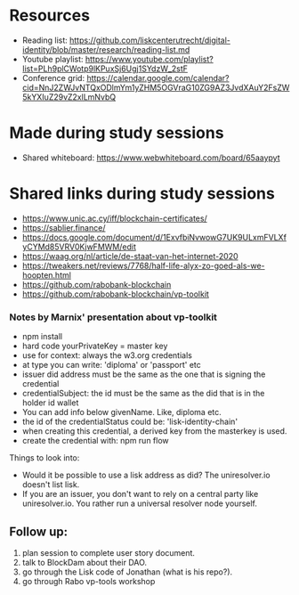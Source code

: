 # Resources

- Reading list: https://github.com/liskcenterutrecht/digital-identity/blob/master/research/reading-list.md
- Youtube playlist: https://www.youtube.com/playlist?list=PLh9plCWotp9lKPuxSj6Ugj1SYdzW_2stF
- Conference grid: https://calendar.google.com/calendar?cid=NnJ2ZWJvNTQxODlmYm1yZHM5OGVraG10ZG9AZ3JvdXAuY2FsZW5kYXIuZ29vZ2xlLmNvbQ

# Made during study sessions
- Shared whiteboard: https://www.webwhiteboard.com/board/65aaypyt

# Shared links during study sessions
- https://www.unic.ac.cy/iff/blockchain-certificates/
- https://sablier.finance/
- https://docs.google.com/document/d/1ExvfbiNvwowG7UK9ULxmFVLXfyCYMd85VRV0KjwFMWM/edit
- https://waag.org/nl/article/de-staat-van-het-internet-2020
- https://tweakers.net/reviews/7768/half-life-alyx-zo-goed-als-we-hoopten.html
- https://github.com/rabobank-blockchain
- https://github.com/rabobank-blockchain/vp-toolkit

### Notes by Marnix' presentation about vp-toolkit
- npm install
- hard code yourPrivateKey = master key
- use for context: always the w3.org credentials
- at type you can write: 'diploma' or 'passport' etc
- issuer did address must be the same as the one that is signing the credential
- credentialSubject: the id must be the same as the did that is in the holder id wallet
- You can add info below givenName. Like, diploma etc.
- the id of the credentialStatus could be: 'lisk-identity-chain'
- when creating this credential, a derived key from the masterkey is used.
- create the credential with: npm run flow

Things to look into:
- Would it be possible to use a lisk address as did? The uniresolver.io doesn't list lisk.
- If you are an issuer, you don't want to rely on a central party like uniresolver.io. You rather run a universal resolver node yourself.

## Follow up:
1. plan session to complete user story document.
2. talk to BlockDam about their DAO.
3. go through the Lisk code of Jonathan (what is his repo?).
4. go through Rabo vp-tools workshop

